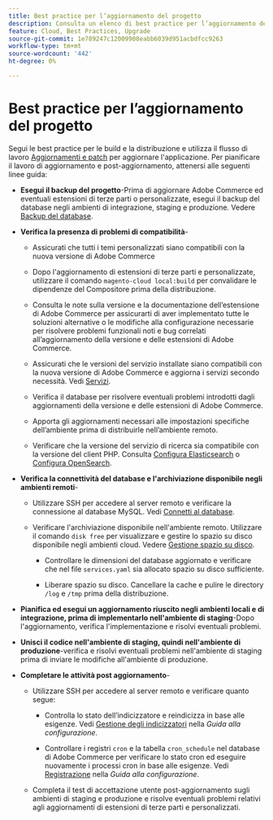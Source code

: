 ```yaml
---
title: Best practice per l’aggiornamento del progetto
description: Consulta un elenco di best practice per l’aggiornamento dei file di progetto.
feature: Cloud, Best Practices, Upgrade
source-git-commit: 1e789247c12009908eabb6039d951acbdfcc9263
workflow-type: tm+mt
source-wordcount: '442'
ht-degree: 0%

---
```


# Best practice per l’aggiornamento del progetto

Segui le best practice per le build e la distribuzione e utilizza il flusso di lavoro [Aggiornamenti e patch](../development/commerce-version.md) per aggiornare l&#39;applicazione. Per pianificare il lavoro di aggiornamento e post-aggiornamento, attenersi alle seguenti linee guida:

- **Esegui il backup del progetto**-Prima di aggiornare Adobe Commerce ed eventuali estensioni di terze parti o personalizzate, esegui il backup del database negli ambienti di integrazione, staging e produzione. Vedere [Backup del database](../development/commerce-version.md#project-backup).

- **Verifica la presenza di problemi di compatibilità**-

   - Assicurati che tutti i temi personalizzati siano compatibili con la nuova versione di Adobe Commerce

   - Dopo l&#39;aggiornamento di estensioni di terze parti e personalizzate, utilizzare il comando `magento-cloud local:build` per convalidare le dipendenze del Compositore prima della distribuzione.

   - Consulta le note sulla versione e la documentazione dell’estensione di Adobe Commerce per assicurarti di aver implementato tutte le soluzioni alternative o le modifiche alla configurazione necessarie per risolvere problemi funzionali noti e bug correlati all’aggiornamento della versione e delle estensioni di Adobe Commerce.

   - Assicurati che le versioni del servizio installate siano compatibili con la nuova versione di Adobe Commerce e aggiorna i servizi secondo necessità. Vedi [Servizi](../services/services-yaml.md).

   - Verifica il database per risolvere eventuali problemi introdotti dagli aggiornamenti della versione e delle estensioni di Adobe Commerce.

   - Apporta gli aggiornamenti necessari alle impostazioni specifiche dell’ambiente prima di distribuirle nell’ambiente remoto.

   - Verificare che la versione del servizio di ricerca sia compatibile con la versione del client PHP. Consulta [Configura Elasticsearch](../services/elasticsearch.md) o [Configura OpenSearch](../services/opensearch.md).

- **Verifica la connettività del database e l&#39;archiviazione disponibile negli ambienti remoti**-

   - Utilizzare SSH per accedere al server remoto e verificare la connessione al database MySQL. Vedi [Connetti al database](../services/mysql.md#connect-to-the-database).

   - Verificare l&#39;archiviazione disponibile nell&#39;ambiente remoto. Utilizzare il comando `disk free` per visualizzare e gestire lo spazio su disco disponibile negli ambienti cloud. Vedere [Gestione spazio su disco](../storage/manage-disk-space.md).

      - Controllare le dimensioni del database aggiornato e verificare che nel file `services.yaml` sia allocato spazio su disco sufficiente.

      - Liberare spazio su disco. Cancellare la cache e pulire le directory `/log` e `/tmp` prima della distribuzione.

- **Pianifica ed esegui un aggiornamento riuscito negli ambienti locali e di integrazione, prima di implementarlo nell&#39;ambiente di staging**-Dopo l&#39;aggiornamento, verifica l&#39;implementazione e risolvi eventuali problemi.

- **Unisci il codice nell&#39;ambiente di staging, quindi nell&#39;ambiente di produzione**-verifica e risolvi eventuali problemi nell&#39;ambiente di staging prima di inviare le modifiche all&#39;ambiente di produzione.

- **Completare le attività post aggiornamento**-

   - Utilizzare SSH per accedere al server remoto e verificare quanto segue:

      - Controlla lo stato dell’indicizzatore e reindicizza in base alle esigenze. Vedi [Gestione degli indicizzatori](https://experienceleague.adobe.com/docs/commerce-operations/configuration-guide/cli/manage-indexers.html?lang=it) nella _Guida alla configurazione_.

      - Controllare i registri `cron` e la tabella `cron_schedule` nel database di Adobe Commerce per verificare lo stato cron ed eseguire nuovamente i processi cron in base alle esigenze.
Vedi [Registrazione](https://experienceleague.adobe.com/docs/commerce-operations/configuration-guide/cli/configure-cron-jobs.html?lang=it#logging) nella _Guida alla configurazione_.

   - Completa il test di accettazione utente post-aggiornamento sugli ambienti di staging e produzione e risolve eventuali problemi relativi agli aggiornamenti di estensioni di terze parti e personalizzati.
